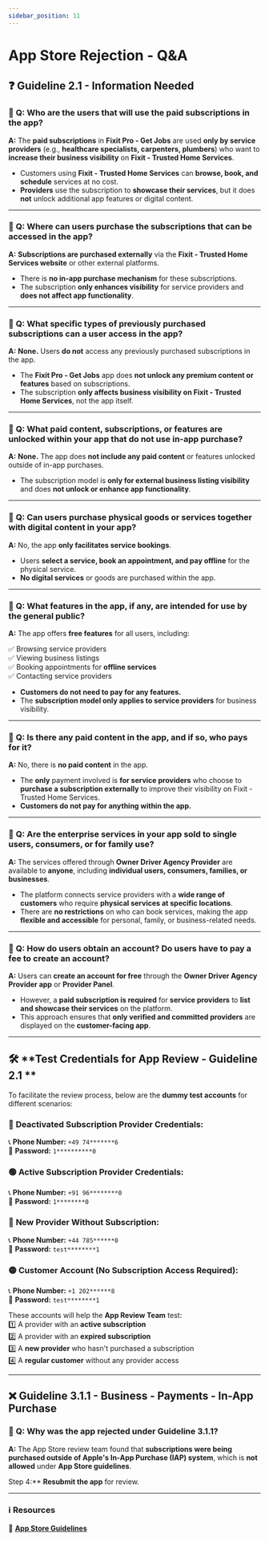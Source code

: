 ```yaml
---
sidebar_position: 11
---
```


# App Store Rejection - Q&A  

## ❓ **Guideline 2.1 - Information Needed**  

### 🔹 **Q: Who are the users that will use the paid subscriptions in the app?**  
**A:** The **paid subscriptions** in **Fixit Pro - Get Jobs** are used **only by service providers** (e.g., **healthcare specialists, carpenters, plumbers**) who want to **increase their business visibility** on **Fixit - Trusted Home Services**.  

- Customers using **Fixit - Trusted Home Services** can **browse, book, and schedule** services at no cost.  
- **Providers** use the subscription to **showcase their services**, but it does **not** unlock additional app features or digital content.  

---

### 🔹 **Q: Where can users purchase the subscriptions that can be accessed in the app?**  
**A:** **Subscriptions are purchased externally** via the **Fixit - Trusted Home Services website** or other external platforms.  

- There is **no in-app purchase mechanism** for these subscriptions.  
- The subscription **only enhances visibility** for service providers and **does not affect app functionality**.  

---

### 🔹 **Q: What specific types of previously purchased subscriptions can a user access in the app?**  
**A:** **None.** Users **do not** access any previously purchased subscriptions in the app.  

- The **Fixit Pro - Get Jobs** app does **not unlock any premium content or features** based on subscriptions.  
- The subscription **only affects business visibility on Fixit - Trusted Home Services**, not the app itself.  

---

### 🔹 **Q: What paid content, subscriptions, or features are unlocked within your app that do not use in-app purchase?**  
**A:** **None.** The app does **not include any paid content** or features unlocked outside of in-app purchases.  

- The subscription model is **only for external business listing visibility** and does **not unlock or enhance app functionality**.  

---

### 🔹 **Q: Can users purchase physical goods or services together with digital content in your app?**  
**A:** No, the app **only facilitates service bookings**.  

- Users **select a service, book an appointment, and pay offline** for the physical service.  
- **No digital services** or goods are purchased within the app.  

---

### 🔹 **Q: What features in the app, if any, are intended for use by the general public?**  
**A:** The app offers **free features** for all users, including:  

✅ Browsing service providers  
✅ Viewing business listings  
✅ Booking appointments for **offline services**  
✅ Contacting service providers  

- **Customers do not need to pay for any features.**  
- The **subscription model only applies to service providers** for business visibility.  

---

### 🔹 **Q: Is there any paid content in the app, and if so, who pays for it?**  
**A:** No, there is **no paid content** in the app.  

- The **only** payment involved is **for service providers** who choose to **purchase a subscription externally** to improve their visibility on Fixit - Trusted Home Services.  
- **Customers do not pay for anything within the app.**  

---

### 🔹 **Q: Are the enterprise services in your app sold to single users, consumers, or for family use?**  
**A:** The services offered through **Owner Driver Agency Provider** are available to **anyone**, including **individual users, consumers, families, or businesses**.  

- The platform connects service providers with a **wide range of customers** who require **physical services at specific locations**.  
- There are **no restrictions** on who can book services, making the app **flexible and accessible** for personal, family, or business-related needs.  

---

### 🔹 **Q: How do users obtain an account? Do users have to pay a fee to create an account?**  
**A:** Users can **create an account for free** through the **Owner Driver Agency Provider app** or **Provider Panel**.  

- However, a **paid subscription is required** for **service providers** to **list and showcase their services** on the platform.  
- This approach ensures that **only verified and committed providers** are displayed on the **customer-facing app**.  

---

## 🛠 **Test Credentials for App Review - Guideline 2.1 **  

To facilitate the review process, below are the **dummy test accounts** for different scenarios:  

### 🔴 **Deactivated Subscription Provider Credentials:**  
📞 **Phone Number:** `+49 74*******6`  
🔑 **Password:** `1**********0`  

### 🟢 **Active Subscription Provider Credentials:**  
📞 **Phone Number:** `+91 96********0`  
🔑 **Password:** `1********0`  

### 🔵 **New Provider Without Subscription:**  
📞 **Phone Number:** `+44 785******0`  
🔑 **Password:** `test********1`  

### 🟡 **Customer Account (No Subscription Access Required):**  
📞 **Phone Number:** `+1 202******8`  
🔑 **Password:** `test********1`  

These accounts will help the **App Review Team** test:  
1️⃣ A provider with an **active subscription**  
2️⃣ A provider with an **expired subscription**  
3️⃣ A **new provider** who hasn't purchased a subscription  
4️⃣ A **regular customer** without any provider access  

---

## ❌ **Guideline 3.1.1 - Business - Payments - In-App Purchase**  

### 🔹 **Q: Why was the app rejected under Guideline 3.1.1?**  
**A:** The App Store review team found that **subscriptions were being purchased outside of Apple's In-App Purchase (IAP) system**, which is **not allowed** under **App Store guidelines**.  


Step 4:** **Resubmit the app** for review.  

---

### ℹ **Resources**  

📌 **[App Store Guidelines](https://developer.apple.com/app-store/review/guidelines/)**  

